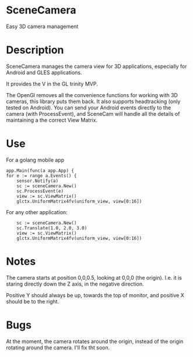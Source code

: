 # SceneCamera

Easy 3D camera management

# Description

SceneCamera manages the camera view for 3D applications, especially for Android and GLES applications. 

It provides the V in the GL trinity MVP.

The  OpenGl removes all the convenience functions for working with 3D cameras, this library puts them back. It also supports headtracking (only tested on Android). You can send your Android events directly to the camera (with ProcessEvent), and SceneCam will handle all the details of maintaining a the correct View Matrix.

# Use

For a golang mobile app

    app.Main(func(a app.App) {
    for e := range a.Events() {
        sensor.Notify(a)
        sc := sceneCamera.New()
        sc.ProcessEvent(e)
        view := sc.ViewMatrix()
        glctx.UniformMatrix4fv(uniform_view, view[0:16])
        
For any other application:

        sc := sceneCamera.New()
        sc.Translate(1.0, 2.0, 3.0)
        view := sc.ViewMatrix()
        glctx.UniformMatrix4fv(uniform_view, view[0:16])

# Notes

The camera starts at position 0,0,0.5, looking at 0,0,0 (the origin). I.e. it is staring directly down the Z axis, in the negative direction. 

Positive Y should always be up, towards the top of  monitor, and positive X should be to the right.

# Bugs

At the moment, the camera rotates around the origin, instead of the origin rotating around the camera.  I'll fix tht soon.
